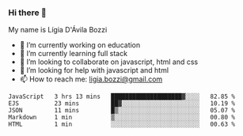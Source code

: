 ### Hi there 👋

My name is Lígia D'Ávila Bozzi

- 🔭 I’m currently working on education
- 🌱 I’m currently learning full stack
- 👯 I’m looking to collaborate on javascript, html and css
- 🤔 I’m looking for help with javascript and html
- 📫 How to reach me: ligia.bozzi@gmail.com

<!--START_SECTION:waka-->
```text
JavaScript   3 hrs 13 mins   ████████████████████▓░░░░   82.85 % 
EJS          23 mins         ██▓░░░░░░░░░░░░░░░░░░░░░░   10.19 % 
JSON         11 mins         █▒░░░░░░░░░░░░░░░░░░░░░░░   05.07 % 
Markdown     1 min           ▒░░░░░░░░░░░░░░░░░░░░░░░░   00.80 % 
HTML         1 min           ░░░░░░░░░░░░░░░░░░░░░░░░░   00.63 % 
```
<!--END_SECTION:waka-->

<!--
**ligiadavilabozzi/ligiadavilabozzi** is a ✨ _special_ ✨ repository because its `README.md` (this file) appears on your GitHub profile.
-->


